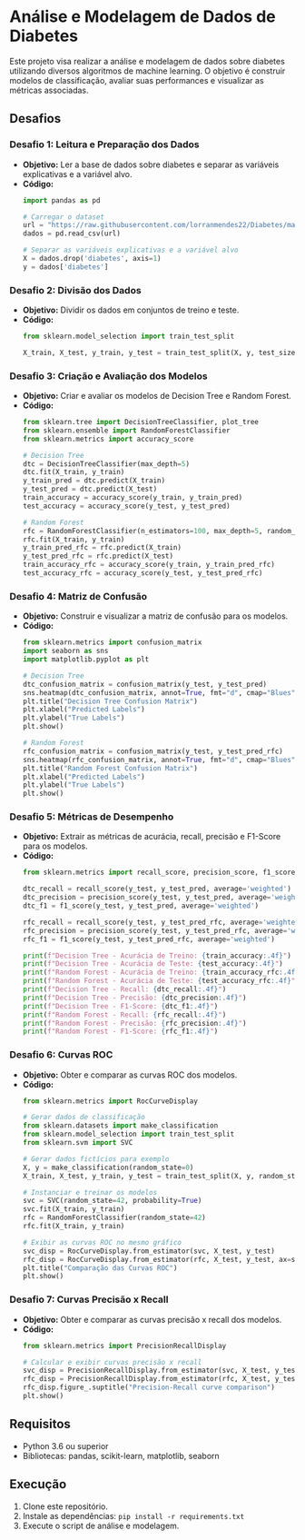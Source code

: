 
# Análise e Modelagem de Dados de Diabetes

Este projeto visa realizar a análise e modelagem de dados sobre diabetes utilizando diversos algoritmos de machine learning. O objetivo é construir modelos de classificação, avaliar suas performances e visualizar as métricas associadas.

## Desafios

### Desafio 1: Leitura e Preparação dos Dados

- **Objetivo:** Ler a base de dados sobre diabetes e separar as variáveis explicativas e a variável alvo.
- **Código:**
  ```python
  import pandas as pd

  # Carregar o dataset
  url = "https://raw.githubusercontent.com/lorranmendes22/Diabetes/main/diabetes.csv"
  dados = pd.read_csv(url)

  # Separar as variáveis explicativas e a variável alvo
  X = dados.drop('diabetes', axis=1)
  y = dados['diabetes']
  ```

### Desafio 2: Divisão dos Dados

- **Objetivo:** Dividir os dados em conjuntos de treino e teste.
- **Código:**
  ```python
  from sklearn.model_selection import train_test_split

  X_train, X_test, y_train, y_test = train_test_split(X, y, test_size=0.2, random_state=42)
  ```

### Desafio 3: Criação e Avaliação dos Modelos

- **Objetivo:** Criar e avaliar os modelos de Decision Tree e Random Forest.
- **Código:**
  ```python
  from sklearn.tree import DecisionTreeClassifier, plot_tree
  from sklearn.ensemble import RandomForestClassifier
  from sklearn.metrics import accuracy_score

  # Decision Tree
  dtc = DecisionTreeClassifier(max_depth=5)
  dtc.fit(X_train, y_train)
  y_train_pred = dtc.predict(X_train)
  y_test_pred = dtc.predict(X_test)
  train_accuracy = accuracy_score(y_train, y_train_pred)
  test_accuracy = accuracy_score(y_test, y_test_pred)

  # Random Forest
  rfc = RandomForestClassifier(n_estimators=100, max_depth=5, random_state=42)
  rfc.fit(X_train, y_train)
  y_train_pred_rfc = rfc.predict(X_train)
  y_test_pred_rfc = rfc.predict(X_test)
  train_accuracy_rfc = accuracy_score(y_train, y_train_pred_rfc)
  test_accuracy_rfc = accuracy_score(y_test, y_test_pred_rfc)
  ```

### Desafio 4: Matriz de Confusão

- **Objetivo:** Construir e visualizar a matriz de confusão para os modelos.
- **Código:**
  ```python
  from sklearn.metrics import confusion_matrix
  import seaborn as sns
  import matplotlib.pyplot as plt

  # Decision Tree
  dtc_confusion_matrix = confusion_matrix(y_test, y_test_pred)
  sns.heatmap(dtc_confusion_matrix, annot=True, fmt="d", cmap="Blues")
  plt.title("Decision Tree Confusion Matrix")
  plt.xlabel("Predicted Labels")
  plt.ylabel("True Labels")
  plt.show()

  # Random Forest
  rfc_confusion_matrix = confusion_matrix(y_test, y_test_pred_rfc)
  sns.heatmap(rfc_confusion_matrix, annot=True, fmt="d", cmap="Blues")
  plt.title("Random Forest Confusion Matrix")
  plt.xlabel("Predicted Labels")
  plt.ylabel("True Labels")
  plt.show()
  ```

### Desafio 5: Métricas de Desempenho

- **Objetivo:** Extrair as métricas de acurácia, recall, precisão e F1-Score para os modelos.
- **Código:**
  ```python
  from sklearn.metrics import recall_score, precision_score, f1_score

  dtc_recall = recall_score(y_test, y_test_pred, average='weighted')
  dtc_precision = precision_score(y_test, y_test_pred, average='weighted')
  dtc_f1 = f1_score(y_test, y_test_pred, average='weighted')

  rfc_recall = recall_score(y_test, y_test_pred_rfc, average='weighted')
  rfc_precision = precision_score(y_test, y_test_pred_rfc, average='weighted')
  rfc_f1 = f1_score(y_test, y_test_pred_rfc, average='weighted')

  print(f"Decision Tree - Acurácia de Treino: {train_accuracy:.4f}")
  print(f"Decision Tree - Acurácia de Teste: {test_accuracy:.4f}")
  print(f"Random Forest - Acurácia de Treino: {train_accuracy_rfc:.4f}")
  print(f"Random Forest - Acurácia de Teste: {test_accuracy_rfc:.4f}")
  print(f"Decision Tree - Recall: {dtc_recall:.4f}")
  print(f"Decision Tree - Precisão: {dtc_precision:.4f}")
  print(f"Decision Tree - F1-Score: {dtc_f1:.4f}")
  print(f"Random Forest - Recall: {rfc_recall:.4f}")
  print(f"Random Forest - Precisão: {rfc_precision:.4f}")
  print(f"Random Forest - F1-Score: {rfc_f1:.4f}")
  ```

### Desafio 6: Curvas ROC

- **Objetivo:** Obter e comparar as curvas ROC dos modelos.
- **Código:**
  ```python
  from sklearn.metrics import RocCurveDisplay

  # Gerar dados de classificação
  from sklearn.datasets import make_classification
  from sklearn.model_selection import train_test_split
  from sklearn.svm import SVC

  # Gerar dados fictícios para exemplo
  X, y = make_classification(random_state=0)
  X_train, X_test, y_train, y_test = train_test_split(X, y, random_state=42)

  # Instanciar e treinar os modelos
  svc = SVC(random_state=42, probability=True)
  svc.fit(X_train, y_train)
  rfc = RandomForestClassifier(random_state=42)
  rfc.fit(X_train, y_train)

  # Exibir as curvas ROC no mesmo gráfico
  svc_disp = RocCurveDisplay.from_estimator(svc, X_test, y_test)
  rfc_disp = RocCurveDisplay.from_estimator(rfc, X_test, y_test, ax=svc_disp.ax_)
  plt.title("Comparação das Curvas ROC")
  plt.show()
  ```

### Desafio 7: Curvas Precisão x Recall

- **Objetivo:** Obter e comparar as curvas precisão x recall dos modelos.
- **Código:**
  ```python
  from sklearn.metrics import PrecisionRecallDisplay

  # Calcular e exibir curvas precisão x recall
  svc_disp = PrecisionRecallDisplay.from_estimator(svc, X_test, y_test)
  rfc_disp = PrecisionRecallDisplay.from_estimator(rfc, X_test, y_test, ax=svc_disp.ax_)
  rfc_disp.figure_.suptitle("Precision-Recall curve comparison")
  plt.show()
  ```

## Requisitos

- Python 3.6 ou superior
- Bibliotecas: pandas, scikit-learn, matplotlib, seaborn

## Execução

1. Clone este repositório.
2. Instale as dependências: `pip install -r requirements.txt`
3. Execute o script de análise e modelagem.

